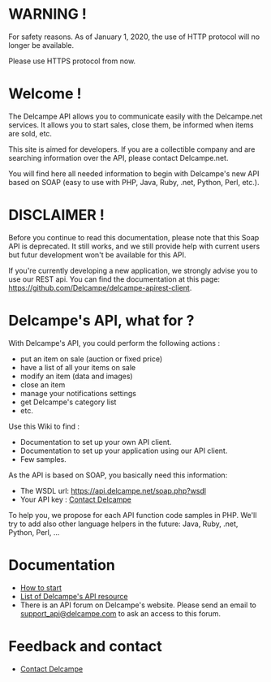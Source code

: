 # WARNING !
For safety reasons. As of January 1, 2020, the use of HTTP protocol will no longer be available. 

Please use HTTPS protocol from now.

# Welcome !

The Delcampe API allows you to communicate easily with the Delcampe.net services. It allows you to start sales, close them, be informed when items are sold, etc.

This site is aimed for developers. If you are a collectible company and are searching information over the API, please contact Delcampe.net.

You will find here all needed information to begin with Delcampe's new API based on SOAP (easy to use with PHP, Java, Ruby, .net, Python, Perl, etc.).

# DISCLAIMER !

Before you continue to read this documentation, please note that this Soap API is deprecated. It still works, and we still provide help with current users but futur development won't be available for this API.

If you're currently developing a new application, we strongly advise you to use our REST api.
You can find the documentation at this page: https://github.com/Delcampe/delcampe-apirest-client.

# Delcampe's API, what for ?

With Delcampe's API, you could perform the following actions :

* put an item on sale (auction or fixed price)
* have a list of all your items on sale
* modify an item (data and images)
* close an item
* manage your notifications settings
* get Delcampe's category list
* etc. 

Use this Wiki to find :

* Documentation to set up your own API client.
* Documentation to set up your application using our API client.
* Few samples. 

As the API is based on SOAP, you basically need this information:

* The WSDL url: https://api.delcampe.net/soap.php?wsdl
* Your API key : [Contact Delcampe](https://github.com/Delcampe/delcampe-api-client/wiki/Contact-Delcampe)

To help you, we propose for each API function code samples in PHP. We'll try to add also other language helpers in the future: Java, Ruby, .net, Python, Perl, ...

# Documentation

* [How to start](https://github.com/Delcampe/delcampe-api-client/wiki/How-to-start)
* [List of Delcampe's API resource](https://github.com/Delcampe/delcampe-api-client/wiki/List-of-Delcampe%27s-API-resource)
* There is an API forum on Delcampe's website. Please send an email to support_api@delcampe.com to ask an access to this forum. 

# Feedback and contact
* [Contact Delcampe](https://github.com/Delcampe/delcampe-api-client/wiki/Contact-Delcampe)
